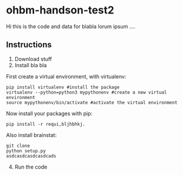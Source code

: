 # ohbm-handson-test2

Hi this is the code and data for blabla lorum ipsum ....

## Instructions

1. Download stuff
2. Install bla bla

First create a virtual environment, with virtualenv:

```
pip install virtualenv #install the package
virtualenv --python=python3 mypythonenv #create a new virtual environment
source mypythonenv/bin/activate #activate the virtual environment
```

Now install your packages with pip:

```
pip install -r requi,bljhbhkj.
```
 Also install brainstat:
 
 ```
 git clone
 python setup.py
 asdcasdcasdcasdcads
 ```

4. Run the code
